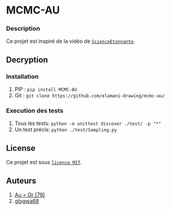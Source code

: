 # MCMC-AU

### Description
Ce projet est inspiré de la vidéo de [`ScienceEtonnante`](https://www.youtube.com/watch?v=z4tkHuWZbRA&t=498s).

## Decryption


### Installation

1. PIP : `pip install MCMC-AU`
2. Git : `git clone https://github.com/elamani-drawing/mcmc-au/`

### Execution des tests 

1. Tous les tests: `python -m unittest discover ./test/ -p "*"`
2. Un test précis: `python ./test/Sampling.py`

## License

Ce projet est sous [``licence MIT``](LICENSE).

## Auteurs

1. [Au = Or [79]](https://github.com/elamani-drawing)
2. [glogwa68](https://github.com/glogwa68)